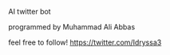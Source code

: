 AI twitter bot

programmed by Muhammad Ali Abbas

feel free to follow! https://twitter.com/Idryssa3

